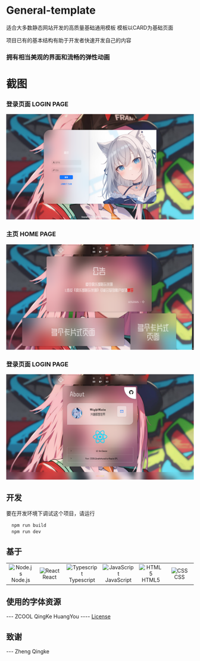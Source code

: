 
# General-template

适合大多数静态网站开发的高质量基础通用模板 模板以CARD为基础页面

项目已有的基本结构有助于开发者快速开发自己的内容

### 拥有相当美观的界面和流畅的弹性动画

# 截图
### 登录页面 LOGIN PAGE
![image](https://github.com/RainNight-PrincessHighness/General-template/blob/main/image/login.png)
### 主页 HOME PAGE
![image](https://github.com/RainNight-PrincessHighness/General-template/blob/main/image/home.png)
### 登录页面 LOGIN PAGE
![image](https://github.com/RainNight-PrincessHighness/General-template/blob/main/image/about.png)



## 开发

要在开发环境下调试这个项目，请运行

```bash
  npm run build
  npm run dev
  ```

## 基于
<div align="center">
  <table>
    <tr>
      <td align="center" width="12.5%">
        <img src="https://skillicons.dev/icons?i=nodejs" alt="Node.js" width="48" height="48" />
        <br>Node.js
      </td>
      <td align="center" width="12.5%">
        <img src="https://techstack-generator.vercel.app/react-icon.svg" alt="React" width="65" height="65" />
        <br>React
      </td>
       <td align="center" width="12.5%">
        <img src="https://skillicons.dev/icons?i=typescript" alt="Typescript" width="48" height="48" />
        <br>Typescript
      </td>
      <td align="center" width="12.5%">
        <img src="https://techstack-generator.vercel.app/js-icon.svg" alt="JavaScript" width="65" height="65" />
        <br>JavaScript
      </td>
      <td align="center" width="12.5%">
        <img src="https://skillicons.dev/icons?i=html" alt="HTML5" width="48" height="48" />
        <br>HTML5
      </td>
      <td align="center" width="12.5%">
        <img src="https://skillicons.dev/icons?i=css" alt="CSS" width="48" height="48" />
        <br>CSS
      </td>
      <!-- Add more items if needed -->
  </table>
</div>


## 使用的字体资源
  --- ZCOOL QingKe HuangYou ---- <a href='https://github.com/RainNight-PrincessHighness/General-template/blob/main/image/OFL.txt'>License</a>

## 致谢
  --- Zheng Qingke
